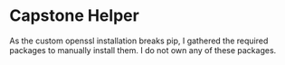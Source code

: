 # Capstone Helper
As the custom openssl installation breaks pip, I gathered the required packages to manually install them. I do not own any of these packages.